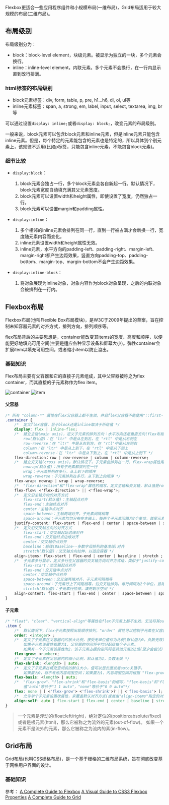 Flexbox更适合一些应用程序组件和小规模布局(一维布局)，Grid布局适用于较大规模的布局(二维布局)。

## 布局级别

布局级别分为：

- block：block-level element，块级元素。被显示为独立的一块，多个元素会换行。
- inline：inline-level element，内联元素。多个元素不会换行，在一行内显示直到改行排满。

### html标签的布局级别

- block元素标签：div, form, table, p, pre, h1...h6, dl, ol, ul等
- inline元素标签：span, a, strong, em, label, input, select, textarea, img, br等

可以通过设置`display: inline;`或者`display: block;`，改变元素的布局级别。

一般来说，block元素可以包含block元素和inline元素，但是inline元素只能包含inline元素。但是，每个特定的元素能包含的元素也是特定的，所以具体到个别元素上，该规律不适用(比如p标签，只能包含inline元素，不能包含block元素)。

### 细节比较

- `display:block`：
    1. block元素会独占一行，多个block元素会各自新起一行。默认情况下，block元素宽度自动填充满其父元素宽度。
    2. block元素可以设置width和height属性，即使设置了宽度，仍然独占一行。
    3. block元素可以设置margin和padding属性。

- `display:inline`：
    1. 多个相邻的inline元素会排列在同一行，直到一行被占满才会新换一行，宽度随元素内容而变化。
    2. inline元素设置width和height属性无效。
    3. inline元素，水平方向的padding-left、padding-right、margin-left、margin-right都产生边距效果，竖直方向padding-top、padding-bottom、margin-top、margin-bottom不会产生边距效果。

- `display:inline-block`：
    1. 将对象展现为inline对象，对象内容作为block对象呈现，之后的内联对象会被排列在一行内。

## Flexbox布局

Flexbox布局(也叫Flexible Box布局模块)，是W3C于2009年提出的草案，旨在控制未知容器元素的对齐方式，排列方向，排列顺序等。

flex布局背后的主要思想是，container能改变其items的宽度、高度和顺序，以便能更好地填充可用空间(主要是适应各种显示设备和屏幕大小)。弹性container会扩展item以填充可用空间，或者缩小item以防止溢出。

### 基础知识

Flex布局主要有父容器和它的直接子元素组成，其中父容器被称之为flex container，而其直接的子元素称作为flex item。

![container](https://css-tricks.com/wp-content/uploads/2014/05/flex-container.svg)
![item](https://css-tricks.com/wp-content/uploads/2014/05/flex-items.svg)

#### 父容器

```css
/* 所有 "column-*" 属性在flex父容器上都不生效，并且flex父容器不能使用"::first-line"和"::first-letter"伪元素 */
.container {
    /*  定义flex容器，至于block还是inline取决于所给值 */
    display: flex | inline-flex;
    /*  建立主轴(main axis)，定义子元素的排列方向：水平方向还是垂直方向(flex布局是单向布局概念)
        row(默认值)：在 "ltr" 中是从左到右，在 "rtl" 中是从右到左
        row-reverse：在 "ltr" 中是从右到左，在 "rtl"中是从左到右
        column：在 "ltr" 中是从上到下，在 "rtl" 中是从下到上
        column-reverse：在 "ltr" 中是从下到上，在 "rtl" 中是从上到下 */
    flex-direction：row | row-reverse | column | column-reverse;
    /*  建立交叉轴(cross axis)。默认情况下，子元素会排列在一行，flex-wrap属性用来修改子元素根据容器宽度换行
        nowrap(默认值)：所有子元素都排列在一行
        wrap：子元素排列在多行，从上到下的顺序
        wrap-reverse：子元素排列在多行，从下到上的顺序 */
    flex-wrap: nowrap | wrap | wrap-reverse;
    /*  "flex-direction"和"flex-wrap"属性的缩写，定义主轴和交叉轴，默认值是row nowrap */
    flex-flow: <'flex-direction'> || <'flex-wrap'>;
    /*  定义沿主轴方向的对齐方式
        flex-start(默认值)：主轴起点对齐
        flex-end：主轴终点对齐
        center：主轴中点对齐
        space-between：主轴两端对齐，子元素间隔相等
        space-around：子元素均匀分布在主轴上，每两个子元素间隔为2个单位，首尾元素到容器边缘间隔为1个单位 */
    justify-content: flex-start | flex-end | center | space-between | space-around;
    /*  定义沿交叉轴方向的对齐方式
        flex-start：交叉轴起始边缘对齐
        flex-end：交叉轴终点边缘对齐
        center：交叉轴中点对齐
        baseline：基线(Baseline--多数字母排列的基准线)对齐
        stretch(默认值)：交叉轴方向拉伸，以适应容器 */
    align-items: flex-start | flex-end | center | baseline | stretch ;
    /*  子元素多行显示，定义多行在父容器的交叉轴方向对齐方式给，类似于"justify-content"在主轴方向单个子元素对齐方式
        flex-start：交叉轴起点对齐
        flex-end：交叉轴中点对齐
        center：交叉轴中点对齐
        space-between：交叉轴两端对齐，子元素间隔相等
        space-around：子元素行上下间距相等，沿交叉轴排列。每行间隔为2个单位，首尾行到容器边缘间距为1个单位
        stretch(默认值)：子元素行拉伸，填充剩余空间 */
    align-content: flex-start | flex-end | center | space-between | space-around | stretch;
}
```

#### 子元素

```css
/* "float"、"clear"、"vertical-align"等属性在flex子元素上都不生效，无法将其out-of-flow */
.item {
    /*  默认情况下，flex子元素按照出现顺序排列，"order" 属性可以控制子元素在父容器内出现的顺序 。默认值为0 */
    order: <integer> ;
    /*  定义了子元素在父容器内的放大比例，接受无单位值作为比例(默认值为0，负数无效)，指示子元素在父容器内应该占据的可用空间。
        如果子元素该属性都置为1，父容器的空间将平均分配给每个子元素。
        如果有一个子元素该属性为2，该子元素占据的空间将是其他元素的2倍(至少会尝试) */
    flex-grow: <number>;
    /*  定义了子元素在父容器内的缩小比例，默认值为1，负数无效 */
    flex-shrink: <length> | auto;
    /*  定义了子元素在填充空间前的默认大小，值可以是长度或者auto关键字。
        如果置为0，将不考虑内容周围空间；如果置为1，内容周围空间将根据 "flex-grow" 值来分配 */
    flex-basis: <length> | auto;
    /*  "flex-grow"、"flex-shrink"和"flex-basis"的缩写，"flex-basis"和"flex-shrink"是可选的，默认值是0 1 auto
        值"auto"等价于"1 1 auto"，"none"等价于"0 0 auto"*/
    flex: none | [ <'flex-grow'> <'flex-shrink'>? || <'flex-basis'> ];
    /*  允许单个子元素设置改属性，来覆盖默认对齐方式(或者由"align-items"指定的对齐方式) */
    align-self: auto | flex-start | flex-end | center | baseline | stretch;
}
```

> 一个元素是浮动的(float:left/right)，绝对定位的(position:absolute/fixed)或者是根元素(html)，那么它被称之为流外的元素(out-of-flow)。
> 如果一个元素不是流外的元素，那么它被称之为流内的素(in-flow)。


## Grid布局

Grid布局(也叫CSS栅格布局)，是一个基于栅格的二维布局系统，旨在彻底改变基于网格用户界面的设计。

### 基础知识

参考：
    [A Complete Guide to Flexbox](https://css-tricks.com/snippets/css/a-guide-to-flexbox/)
    [A Visual Guide to CSS3 Flexbox Properties](https://scotch.io/tutorials/a-visual-guide-to-css3-flexbox-properties)
    [A Complete Guide to Grid](https://css-tricks.com/snippets/css/complete-guide-grid/)
